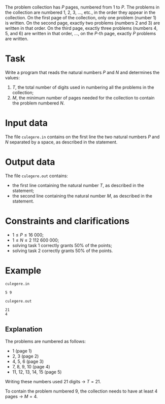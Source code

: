 The problem collection has $P$ pages, numbered from $1$ to $P$. The problems in the collection are numbered $1$, $2$, $3$, $\dots$, etc., in the order they appear in the collection. On the first page of the collection, only one problem (number $1$) is written. On the second page, exactly two problems (numbers $2$ and $3$) are written in that order. On the third page, exactly three problems (numbers $4$, $5$, and $6$) are written in that order, $\dots$, on the $P$-th page, exactly $P$ problems are written.

# Task

Write a program that reads the natural numbers $P$ and $N$ and determines the values:

1. $T$, the total number of digits used in numbering all the problems in the collection;
2. $M$, the minimum number of pages needed for the collection to contain the problem numbered $N$.

# Input data

The file `culegere.in` contains on the first line the two natural numbers $P$ and $N$ separated by a space, as described in the statement.

# Output data

The file `culegere.out` contains:

* the first line containing the natural number $T$, as described in the statement;
* the second line containing the natural number $M$, as described in the statement.

# Constraints and clarifications

* $1 \leq P \leq 16\ 000$;
* $1 \leq N \leq 2\ 112\ 600\ 000$;
* solving task $1$ correctly grants $50\%$ of the points;
* solving task $2$ correctly grants $50\%$ of the points.

# Example

`culegere.in`
```
5 9
```

`culegere.out`
```
21
4
```

## Explanation

The problems are numbered as follows:
* $1$ (page $1$)
* $2$, $3$ (page $2$)
* $4$, $5$, $6$ (page $3$)
* $7$, $8$, $9$, $10$ (page $4$)
* $11$, $12$, $13$, $14$, $15$ (page $5$)

Writing these numbers used $21$ digits $\rightarrow\ T = 21$.

To contain the problem numbered $9$, the collection needs to have at least $4$ pages $\rightarrow\ M = 4$.